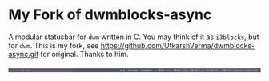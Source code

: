 # My Fork of dwmblocks-async
A modular statusbar for `dwm` written in C. You may think of it as `i3blocks`, but for `dwm`.
This is my fork, see https://github.com/UtkarshVerma/dwmblocks-async.git for original. Thanks to him.

![A lean config of dwmblocks-async.](preview.png)

